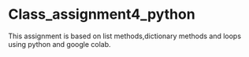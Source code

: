 # Class_assignment4_python
This assignment is based on list methods,dictionary methods and loops using python and google colab.
